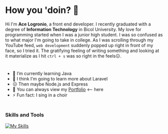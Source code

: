 # How you 'doin? 👋


Hi I'm **Ace Logronio**, a front end developer. I recently graduated with a degree of **Information Technology** in Bicol University.
My love for programming started when I was a junior high student. I was so confused as to what major I'm going to take in college. 
As I was scrolling through my YouTube feed, `web development` suddenly popped up right in front of my face, so I tried it.
The gratifying feeling of writing something and looking at it materialize as I hit `ctrl + s` was so right in the feels😖.

#
<!--
**aceeyou/aceeyou** is a ✨ _special_ ✨ repository because its `README.md` (this file) appears on your GitHub profile.

Here are some ideas to get you started:

-->

- 🌱 I’m currently learning Java
- 🤔 I think I'm going to learn more about Laravel
- 😖 Then maybe Node.js and Express
- 💼 You can always view my [Portfolio](https://aceeyou.github.io/portfolio) <-- here
- ⚡ Fun fact: I sing in a choir

#

### Skills and Tools

[![My Skills](https://skillicons.dev/icons?i=html,css,sass,js,react,php,java,mysql,vscode,eclipse,git,figma,postman&theme=dark)](https://skillicons.dev)
